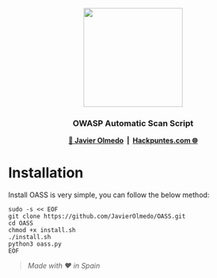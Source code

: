 <p align="center">
    <a href="https://hackpuntes.com">
        <img src="https://www.owasp.org/images/5/5e/OWASP_Poland_logo.png" width="200">
    </a>
    <h3 align="center">OWASP Automatic Scan Script</h3>
    <p align="center"></p>
</p>
<p align="center">
    <b>
        <a href="https://twitter.com/jjavierolmedo">🔗 Javier Olmedo</a>
        &nbsp;|&nbsp;
        <a href="https://hackpuntes.com">Hackpuntes.com 🌐</a>
  </b>  
</p>

# Installation

Install OASS is very simple, you can follow the below method:

```
sudo -s << EOF
git clone https://github.com/JavierOlmedo/OASS.git
cd OASS
chmod +x install.sh
./install.sh
python3 oass.py
EOF
```


> *Made with ❤️ in Spain*